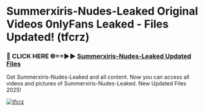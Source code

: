 # Summerxiris-Nudes-Leaked Original Videos 0nlyFans Leaked - Files Updated! (tfcrz)

<h3>🔴 CLICK HERE 🌐==►► <a href="https://tinyurl.com/5h6xmrr3" rel="nofollow">Summerxiris-Nudes-Leaked Updated Files</a></h3>

Get Summerxiris-Nudes-Leaked and all content. Now you can access all videos and pictures of Summerxiris-Nudes-Leaked. New Updated Files 2025!

[![tfcrz](https://i.imgur.com/KVD873Z.gif)](https://tinyurl.com/5h6xmrr3)
